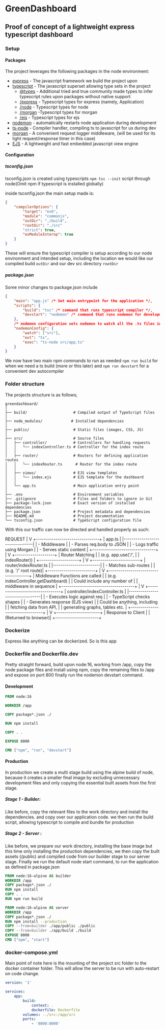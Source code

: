 # GreenDashboard

## Proof of concept of a lightweight express typescript dashboard

### Setup

#### Packages

The project leverages the following packages in the node environment:

-   [express](http://expressjs.com/) - The javascript framework we build the project upon
-   [typescript](https://www.typescriptlang.org/) - The javascript superset allowing type sets in the project
    -   [@types](https://www.typescriptlang.org/docs/handbook/2/type-declarations.html#what-do-type-declarations-look-like) - Additional tried and true community made types to infer typescript rules upon packages without native support
    -   [/express](https://www.npmjs.com/package/@types/express) - Typescript types for express (namely, Application)
    -   [/node](https://www.npmjs.com/package/@types/node) - Typescript types for node
    -   [/morgan](https://www.npmjs.com/package/@types/morgan) -Typescript types for morgan
    -   [/ejs](https://www.npmjs.com/package/@types/ejs) - Typescript types for ejs
-   [nodemon](https://www.npmjs.com/package/nodemon) - automatically restarts node application during development
-   [ts-node](https://www.npmjs.com/package/ts-node) - Compiler handler, compiling ts to javascript for us during dev
-   [morgan](https://www.npmjs.com/package/morgan) - A convenient request logger middleware, (will be used for its light request/response timer in this case)
-   [EJS](https://ejs.co/) - A lightweight and fast embedded javascript view engine

#### Configuration

##### tsconfig.json

tsconfig.json is created using typescripts `npm tsc --init` script through node(Omit npm if typescript is installed globally)

inside tsconfig.json the main setup made is:

```json
{
    "compilerOptions": {
        "target": "es6",
        "module": "commonjs",
        "outDir": "./build",
        "rootDir": "./src"
        "strict": true,
        "esModuleInterop": true
    }
}
```

These will ensure the typescript compiler is setup according to our node environment and intended setup, including the location we would like our compiled build `outDir` and our dev src directory `rootDir`

##### package.json

Some minor changes to package.json include

```json
{
    "main": "app.js" /* Set main entrypoint for the application */,
    "scripts": {
        "build": "tsc" /* command that runs typescript compiler */,
        "devstart": "nodemon" /* command that runs nodemon for development */
    },
    /* nodemon configuration sets nodemon to watch all the .ts files inside the src folder and execute ts-node src/index.ts on any code change. */
    "nodemonConfig": {
        "watch": ["src"],
        "ext": "ts",
        "exec": "ts-node src/app.ts"
    }
}
```

We now have two main npm commands to run as needed `npm run build` for when we need a ts build (more or this later) and `npm run devstart` for a convenient dev autocompiler

### Folder structure

The projects structure is as follows;

```
greendashboard/
│
├── build/                     # Compiled output of TypeScript files
│
├── node_modules/             # Installed dependencies
│
├── public/                    # Static files (images, CSS, JS)
│
├── src/                       # Source files
│   ├── controller/            # Controllers for handling requests
│   │   └── indexController.ts # Controller for the index route
│   │
│   ├── router/                # Routers for defining application routes
│   │   └── indexRouter.ts      # Router for the index route
│   │
│   ├── views/                 # EJS view templates
│   │   └── index.ejs          # EJS template for the dashboard
│   │
│   └── app.ts                 # Main application entry point
│
├── .env                       # Environment variables
├── .gitignore                 # Files and folders to ignore in Git
├── package-lock.json          # Exact version of installed dependencies
├── package.json               # Project metadata and dependencies
├── README.md                  # Project documentation
└── tsconfig.json              # TypeScript configuration file
```

With this our traffic can now be directed and handled properly as such:

REQUEST
|
V
+--------------------------------+
| app.ts |
|--------------------------------|
| - Middleware |
| - Parses req.body to JSON |
| - Logs traffic using Morgan |
| - Serves static content |
+--------------------------------+
|
V
+--------------------+
| Router Matching |
| (e.g. app.use('/', |
| indexRouter)) |
+--------------------+
|
V
+------------------------+
| router/indexRouter.ts |
|------------------------|
| - Matches sub-routes |
| (e.g. '/' root route)|
+------------------------+
|
V
+-------------------------------------+
| Middleware Functions are called |
| (e.g. indexController.getDashboard) |
| Could include any number of |
| middleware in sequence |
+-------------------------------------+
|
V
+---------------------------------+
| controller/indexController.ts |
|---------------------------------|
| - Executes logic against req |
| - TypeScript checks shapes |
| - Generates response (EJS view) |
| Could be anything, including |
| fetching data from API, |
| generating graphs, tables etc. |
+---------------------------------+
|
V
+----------------------+
| Response to Client |
| (Returned to browser)|
+----------------------+

### Dockerize

Express like anything can be dockerized. So is this app

### Dockerfile and Dockerfile.dev

Pretty straight forward, build upon node:16, working from /app, copy the node package files and
install using npm, copy the remaining files to /app and expose on port 800
finally run the nodemon devstart command.

#### Development

```dockerfile
FROM node:16

WORKDIR /app

COPY package*.json ./

RUN npm install

COPY . .

EXPOSE 8000

CMD ["npm", "run", "devstart"]

```

#### Production

In production we create a multi stage build using the alpine build of node, because it creates a smaller final image by excluding unnecessary development files and only copying the essential built assets from the first stage.

##### Stage 1 - Builder:
Like before, copy the relevant files to the work directory and install the dependencies.
and copy over our application code.
we then run the build script, allowing typescript to compile and bundle for production

##### Stage 2 - Server :
Like before, we prepare our work directory, installing the base image but this time only installing the production dependencies, we then copy the built assets (/public)
and compiled code from our builder stage to our server stage.
Finally we run the default node start command, to run the application as defined in package.json

```dockerfile
FROM node:16-alpine AS builder
WORKDIR /app
COPY package*.json ./
RUN npm install
COPY . .
RUN npm run build

FROM node:16-alpine AS server
WORKDIR /app
COPY package*.json ./
RUN npm install --production
COPY --from=builder ./app/public ./public
COPY --from=builder ./app/build ./build
EXPOSE 8000
CMD ["npm", "start"]
```

### docker-compose.yml

Main point of note here is the mounting of the project src folder to the docker container folder.
This will allow the server to be run with auto-restart on code change.

```yml
version: '1'

services:
    app:
        build:
            context: .
            dockerfile: Dockerfile
        volumes: -./src:/app/src
        ports:
            - '8000:8000'
```
